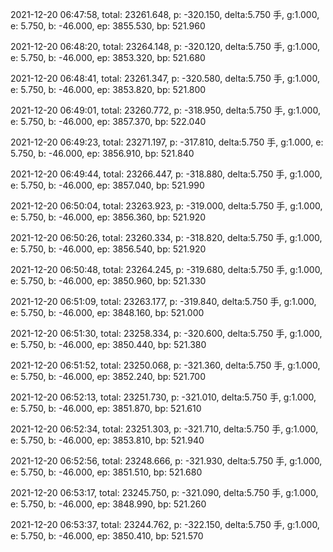 2021-12-20 06:47:58, total: 23261.648, p: -320.150, delta:5.750 手, g:1.000, e: 5.750, b: -46.000, ep: 3855.530, bp: 521.960

2021-12-20 06:48:20, total: 23264.148, p: -320.120, delta:5.750 手, g:1.000, e: 5.750, b: -46.000, ep: 3853.320, bp: 521.680

2021-12-20 06:48:41, total: 23261.347, p: -320.580, delta:5.750 手, g:1.000, e: 5.750, b: -46.000, ep: 3853.820, bp: 521.800

2021-12-20 06:49:01, total: 23260.772, p: -318.950, delta:5.750 手, g:1.000, e: 5.750, b: -46.000, ep: 3857.370, bp: 522.040

2021-12-20 06:49:23, total: 23271.197, p: -317.810, delta:5.750 手, g:1.000, e: 5.750, b: -46.000, ep: 3856.910, bp: 521.840

2021-12-20 06:49:44, total: 23266.447, p: -318.880, delta:5.750 手, g:1.000, e: 5.750, b: -46.000, ep: 3857.040, bp: 521.990

2021-12-20 06:50:04, total: 23263.923, p: -319.000, delta:5.750 手, g:1.000, e: 5.750, b: -46.000, ep: 3856.360, bp: 521.920

2021-12-20 06:50:26, total: 23260.334, p: -318.820, delta:5.750 手, g:1.000, e: 5.750, b: -46.000, ep: 3856.540, bp: 521.920

2021-12-20 06:50:48, total: 23264.245, p: -319.680, delta:5.750 手, g:1.000, e: 5.750, b: -46.000, ep: 3850.960, bp: 521.330

2021-12-20 06:51:09, total: 23263.177, p: -319.840, delta:5.750 手, g:1.000, e: 5.750, b: -46.000, ep: 3848.160, bp: 521.000

2021-12-20 06:51:30, total: 23258.334, p: -320.600, delta:5.750 手, g:1.000, e: 5.750, b: -46.000, ep: 3850.440, bp: 521.380

2021-12-20 06:51:52, total: 23250.068, p: -321.360, delta:5.750 手, g:1.000, e: 5.750, b: -46.000, ep: 3852.240, bp: 521.700

2021-12-20 06:52:13, total: 23251.730, p: -321.010, delta:5.750 手, g:1.000, e: 5.750, b: -46.000, ep: 3851.870, bp: 521.610

2021-12-20 06:52:34, total: 23251.303, p: -321.710, delta:5.750 手, g:1.000, e: 5.750, b: -46.000, ep: 3853.810, bp: 521.940

2021-12-20 06:52:56, total: 23248.666, p: -321.930, delta:5.750 手, g:1.000, e: 5.750, b: -46.000, ep: 3851.510, bp: 521.680

2021-12-20 06:53:17, total: 23245.750, p: -321.090, delta:5.750 手, g:1.000, e: 5.750, b: -46.000, ep: 3848.990, bp: 521.260

2021-12-20 06:53:37, total: 23244.762, p: -322.150, delta:5.750 手, g:1.000, e: 5.750, b: -46.000, ep: 3850.410, bp: 521.570